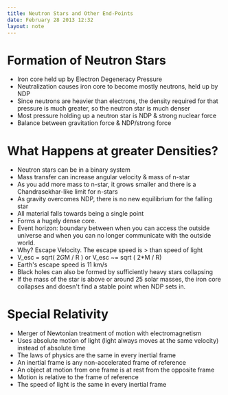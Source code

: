 ```yaml
---
title: Neutron Stars and Other End-Points
date: February 28 2013 12:32
layout: note
---
```


# Formation of Neutron Stars #
- Iron core held up by Electron Degeneracy Pressure
- Neutralization causes iron core to become mostly neutrons, held up by NDP
- Since neutrons are heavier than electrons, the density required for that pressure is much greater, so the neutron star is much denser
- Most pressure holding up a neutron star is NDP & strong nuclear force
- Balance between gravitation force & NDP/strong force

# What Happens at greater Densities? #
- Neutron stars can be in a binary system
- Mass transfer can increase angular velocity & mass of n-star
- As you add more mass to n-star, it grows smaller and there is a Chandrasekhar-like limit for n-stars
- As gravity overcomes NDP, there is no new equilibrium for the falling star
- All material falls towards being a single point
- Forms a hugely dense core.
- Event horizon: boundary between when you can access the outside universe and when you can no longer communicate with the outside world.
- Why? Escape Velocity. The escape speed is > than speed of light
- V_esc = sqrt( 2*G*M / R ) or V_esc ~= sqrt ( 2*M / R)
- Earth's escape speed is 11 km/s
- Black holes can also be formed by sufficiently heavy stars collapsing
- If the mass of the star is above or around 25 solar masses, the iron core collapses and doesn't find a stable point when NDP sets in.

# Special Relativity #
- Merger of Newtonian treatment of motion with electromagnetism
- Uses absolute motion of light (light always moves at the same velocity) instead of absolute time
- The laws of physics are the same in every inertial frame
- An inertial frame is any non-accelerated frame of reference
- An object at motion from one frame is at rest from the opposite frame
- Motion is relative to the frame of reference
- The speed of light is the same in every inertial frame